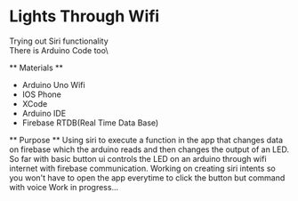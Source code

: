 # Lights Through Wifi
Trying out Siri functionality\
There is Arduino Code too\

** Materials **
* Arduino Uno Wifi
* IOS Phone
* XCode
* Arduino IDE
* Firebase RTDB(Real Time Data Base)

** Purpose **
Using siri to execute a function in the app that changes data on firebase which the arduino reads and then changes the output of an LED.\
So far with basic button ui controls the LED on an arduino through wifi internet with firebase communication.
Working on creating siri intents so you won't have to open the app everytime to click the button but command with voice
Work in progress...
